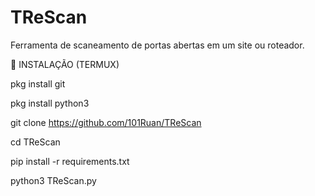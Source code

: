 # TReScan
Ferramenta de scaneamento de portas abertas em um site ou roteador.

🔽 INSTALAÇÃO (TERMUX)

pkg install git

pkg install python3

git clone https://github.com/101Ruan/TReScan

cd TReScan

pip install -r requirements.txt

python3 TReScan.py

